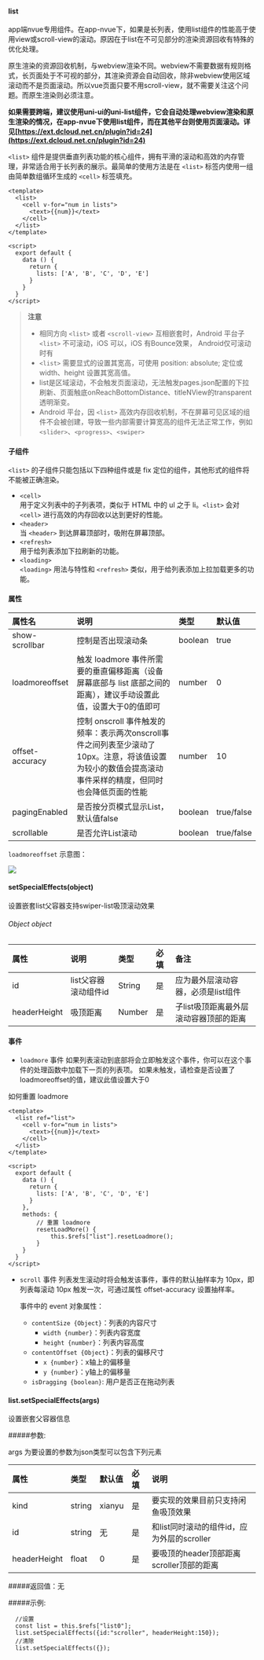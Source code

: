 #### list

app端nvue专用组件。在app-nvue下，如果是长列表，使用list组件的性能高于使用view或scroll-view的滚动。原因在于list在不可见部分的渲染资源回收有特殊的优化处理。

原生渲染的资源回收机制，与webview渲染不同。webview不需要数据有规则格式，长页面处于不可视的部分，其渲染资源会自动回收，除非webview使用区域滚动而不是页面滚动。所以vue页面只要不用scroll-view，就不需要关注这个问题。而原生渲染则必须注意。

**如果需要跨端，建议使用uni-ui的uni-list组件，它会自动处理webview渲染和原生渲染的情况，在app-nvue下使用list组件，而在其他平台则使用页面滚动。详见[https://ext.dcloud.net.cn/plugin?id=24](https://ext.dcloud.net.cn/plugin?id=24)**

`<list>` 组件是提供垂直列表功能的核心组件，拥有平滑的滚动和高效的内存管理，非常适合用于长列表的展示。最简单的使用方法是在 `<list>` 标签内使用一组由简单数组循环生成的 `<cell>` 标签填充。

```
<template>
  <list>
    <cell v-for="num in lists">
      <text>{{num}}</text>
    </cell>
  </list>
</template>

<script>
  export default {
    data () {
      return {
        lists: ['A', 'B', 'C', 'D', 'E']
      }
    }
  }
</script>
```

> **注意**
> - 相同方向 `<list>` 或者 `<scroll-view>` 互相嵌套时，Android 平台子 `<list>` 不可滚动，iOS 可以，iOS 有Bounce效果， Android仅可滚动时有
> - `<list>` 需要显式的设置其宽高，可使用 position: absolute; 定位或 width、height 设置其宽高值。
> - list是区域滚动，不会触发页面滚动，无法触发pages.json配置的下拉刷新、页面触底onReachBottomDistance、titleNView的transparent透明渐变。
> - Android 平台，因 `<list>` 高效内存回收机制，不在屏幕可见区域的组件不会被创建，导致一些内部需要计算宽高的组件无法正常工作，例如 `<slider>`、`<progress>`、`<swiper>`

#### 子组件
`<list>` 的子组件只能包括以下四种组件或是 fix 定位的组件，其他形式的组件将不能被正确渲染。

- `<cell>`<br>
 用于定义列表中的子列表项，类似于 HTML 中的 ul 之于 li。`<list>` 会对 `<cell>` 进行高效的内存回收以达到更好的性能。
- `<header>`<br>当 `<header>` 到达屏幕顶部时，吸附在屏幕顶部。
- `<refresh>`<br>用于给列表添加下拉刷新的功能。
- `<loading>`<br>
  `<loading>` 用法与特性和 `<refresh>` 类似，用于给列表添加上拉加载更多的功能。

#### 属性

|属性名|说明|类型|默认值|
|:-|:-|:-|:-|
|show-scrollbar|控制是否出现滚动条|boolean|true|
|loadmoreoffset|触发 loadmore 事件所需要的垂直偏移距离（设备屏幕底部与 list 底部之间的距离），建议手动设置此值，设置大于0的值即可|number|0|
|offset-accuracy|控制 onscroll 事件触发的频率：表示两次onscroll事件之间列表至少滚动了10px。注意，将该值设置为较小的数值会提高滚动事件采样的精度，但同时也会降低页面的性能|number|10|
|pagingEnabled|是否按分页模式显示List，默认值false|boolean|true/false|
|scrollable|是否允许List滚动|boolean|true/false|

`loadmoreoffset` 示意图：

<img src="https://img-cdn-qiniu.dcloud.net.cn/app-nvue-component-list.png" />

#### setSpecialEffects(object)
设置嵌套list父容器支持swiper-list吸顶滚动效果

###### Object object
属性|说明|类型|必填|备注
:--|:--|:--|:--|:--|
id|list父容器滚动组件id|String|是|应为最外层滚动容器，必须是list组件
headerHeight|吸顶距离|Number|是|子list吸顶距离最外层滚动容器顶部的距离

#### 事件


- `loadmore` 事件
如果列表滚动到底部将会立即触发这个事件，你可以在这个事件的处理函数中加载下一页的列表项。 如果未触发，请检查是否设置了loadmoreoffset的值，建议此值设置大于0

如何重置 loadmore
```
<template>
  <list ref="list">
    <cell v-for="num in lists">
      <text>{{num}}</text>
    </cell>
  </list>
</template>

<script>
  export default {
    data () {
      return {
        lists: ['A', 'B', 'C', 'D', 'E']
      }
    },
    methods: {
        // 重置 loadmore
        resetLoadMore() {
            this.$refs["list"].resetLoadmore();
        }
    }
  }
</script>
```

- `scroll` 事件
列表发生滚动时将会触发该事件，事件的默认抽样率为 10px，即列表每滚动 10px 触发一次，可通过属性 offset-accuracy 设置抽样率。

  事件中的 event 对象属性：
  - `contentSize {Object}`：列表的内容尺寸
    - `width {number}`：列表内容宽度
    - `height {number}`：列表内容高度
  - `contentOffset {Object}`：列表的偏移尺寸
    - `x {number}`：x轴上的偏移量
    - `y {number}`：y轴上的偏移量
  - `isDragging {boolean}`: 用户是否正在拖动列表



####  list.setSpecialEffects(args)

设置嵌套父容器信息

#####参数:

args 为要设置的参数为json类型可以包含下列元素

属性|类型 |默认值|必填|说明
:--|:--|:--|:--|:--|
kind|string| xianyu|是|要实现的效果目前只支持闲鱼吸顶效果
id|string|无|是|和list同时滚动的组件id，应为外层的scroller
headerHeight|float|0|是|要吸顶的header顶部距离scroller顶部的距离

#####返回值：无

#####示例:

```
  //设置
  const list = this.$refs["list0"];
  list.setSpecialEffects({id:"scroller", headerHeight:150});
  //清除
  list.setSpecialEffects({});
```
